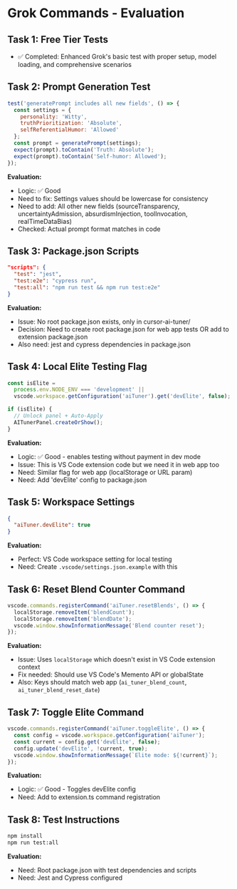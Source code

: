 # Grok Commands - Evaluation

## Task 1: Free Tier Tests
- ✅ Completed: Enhanced Grok's basic test with proper setup, model loading, and comprehensive scenarios

## Task 2: Prompt Generation Test
```js
test('generatePrompt includes all new fields', () => {
  const settings = {
    personality: 'Witty',
    truthPrioritization: 'Absolute',
    selfReferentialHumor: 'Allowed'
  };
  const prompt = generatePrompt(settings);
  expect(prompt).toContain('Truth: Absolute');
  expect(prompt).toContain('Self-humor: Allowed');
});
```

**Evaluation:**
- Logic: ✅ Good
- Need to fix: Settings values should be lowercase for consistency
- Need to add: All other new fields (sourceTransparency, uncertaintyAdmission, absurdismInjection, toolInvocation, realTimeDataBias)
- Checked: Actual prompt format matches in code

## Task 3: Package.json Scripts
```json
"scripts": {
  "test": "jest",
  "test:e2e": "cypress run",
  "test:all": "npm run test && npm run test:e2e"
}
```

**Evaluation:**
- Issue: No root package.json exists, only in cursor-ai-tuner/
- Decision: Need to create root package.json for web app tests OR add to extension package.json
- Also need: jest and cypress dependencies in package.json

## Task 4: Local Elite Testing Flag
```js
const isElite = 
  process.env.NODE_ENV === 'development' || 
  vscode.workspace.getConfiguration('aiTuner').get('devElite', false);

if (isElite) {
  // Unlock panel + Auto-Apply
  AITunerPanel.createOrShow();
}
```

**Evaluation:**
- Logic: ✅ Good - enables testing without payment in dev mode
- Issue: This is VS Code extension code but we need it in web app too
- Need: Similar flag for web app (localStorage or URL param)
- Need: Add 'devElite' config to package.json

## Task 5: Workspace Settings
```json
{
  "aiTuner.devElite": true
}
```

**Evaluation:**
- Perfect: VS Code workspace setting for local testing
- Need: Create `.vscode/settings.json.example` with this

## Task 6: Reset Blend Counter Command
```js
vscode.commands.registerCommand('aiTuner.resetBlends', () => {
  localStorage.removeItem('blendCount');
  localStorage.removeItem('blendDate');
  vscode.window.showInformationMessage('Blend counter reset');
});
```

**Evaluation:**
- Issue: Uses `localStorage` which doesn't exist in VS Code extension context
- Fix needed: Should use VS Code's Memento API or globalState
- Also: Keys should match web app (`ai_tuner_blend_count`, `ai_tuner_blend_reset_date`)

## Task 7: Toggle Elite Command
```js
vscode.commands.registerCommand('aiTuner.toggleElite', () => {
  const config = vscode.workspace.getConfiguration('aiTuner');
  const current = config.get('devElite', false);
  config.update('devElite', !current, true);
  vscode.window.showInformationMessage(`Elite mode: ${!current}`);
});
```

**Evaluation:**
- Logic: ✅ Good - Toggles devElite config
- Need: Add to extension.ts command registration

## Task 8: Test Instructions
```bash
npm install
npm run test:all
```

**Evaluation:**
- Need: Root package.json with test dependencies and scripts
- Need: Jest and Cypress configured

